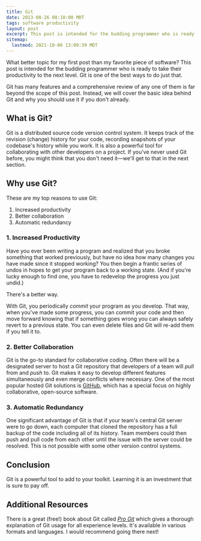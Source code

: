 ```yaml
---
title: Git
date: 2013-08-26 08:10:00 MDT
tags: software productivity
layout: post
excerpt: This post is intended for the budding programmer who is ready to take their productivity to the next level. Git is one of the best ways to do just that.
sitemap:
  lastmod: 2021-10-06 13:09:39 MDT
---
```


What better topic for my first post than my favorite piece of software? This post is intended for the budding programmer who is ready to take their productivity to the next level. Git is one of the best ways to do just that.

Git has many features and a comprehensive review of any one of them is far beyond the scope of this post. Instead, we will cover the basic idea behind Git and why you should use it if you don't already.

## What is Git?

Git is a distributed source code version control system. It keeps track of the revision (change) history for your code, recording snapshots of your codebase's history while you work. It is also a powerful tool for collaborating with other developers on a project. If you've never used Git before, you might think that you don't need it&mdash;we'll get to that in the next section.

## Why use Git?

These are my top reasons to use Git:

1. Increased productivity
2. Better collaboration
2. Automatic redundancy

### 1. Increased Productivity

Have you ever been writing a program and realized that you broke something that worked previously, but have no idea how many changes you have made since it stopped working? You then begin a frantic series of undos in hopes to get your program back to a working state. (And if you're lucky enough to find one, you have to redevelop the progress you just undid.)

There's a better way.

With Git, you periodically *commit* your program as you develop. That way, when you've made some progress, you can commit your code and then move forward knowing that if something goes wrong you can always safely revert to a previous state. You can even delete files and Git will re-add them if you tell it to.

### 2. Better Collaboration

Git is the go-to standard for collaborative coding. Often there will be a designated server to host a Git repository that developers of a team will *pull* from and *push* to. Git makes it easy to develop different features simultaneously and even merge conflicts where necessary. One of the most popular hosted Git solutions is [GitHub](https://github.com), which has a special focus on highly collaborative, open-source software.

### 3. Automatic Redundancy

One significant advantage of Git is that if your team's central Git server were to go down, each computer that cloned the repository has a full backup of the code including all of its history. Team members could then push and pull code from each other until the issue with the server could be resolved. This is not possible with some other version control systems.

## Conclusion

Git is a powerful tool to add to your toolkit. Learning it is an investment that is sure to pay off.

## Additional Resources

There is a great (free!) book about Git called [*Pro Git*](https://git-scm.com/book) which gives a thorough explanation of Git usage for all experience levels. It's available in various formats and languages. I would recommend going there next!
